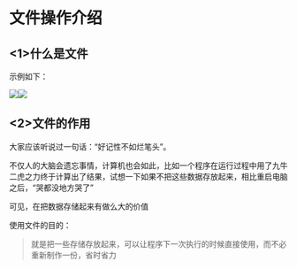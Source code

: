 # **文件操作介绍**

## **&lt;1&gt;什么是文件**

示例如下：

![](http://omhe22n5h.bkt.clouddn.com/books01-%E7%AC%AC6%E5%A4%A9-1.jpg)![](http://omhe22n5h.bkt.clouddn.com/files.png)

## **&lt;2&gt;文件的作用**

大家应该听说过一句话：“好记性不如烂笔头”。

不仅人的大脑会遗忘事情，计算机也会如此，比如一个程序在运行过程中用了九牛二虎之力终于计算出了结果，试想一下如果不把这些数据存放起来，相比重启电脑之后，“哭都没地方哭了”

可见，在把数据存储起来有做么大的价值

使用文件的目的：

> 就是把一些存储存放起来，可以让程序下一次执行的时候直接使用，而不必重新制作一份，省时省力

